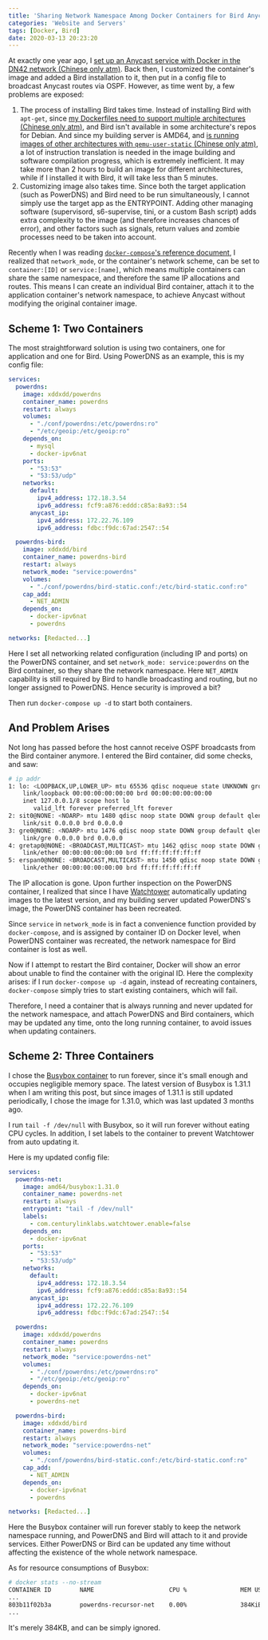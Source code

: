 ```yaml
---
title: 'Sharing Network Namespace Among Docker Containers for Bird Anycasting'
categories: 'Website and Servers'
tags: [Docker, Bird]
date: 2020-03-13 20:23:20
---
```


At exactly one year ago, I [set up an Anycast service with Docker in the DN42 network (Chinese only atm)](/article/modify-website/dn42-docker-anycast-dns.lantian). Back then, I customized the container's image and added a Bird installation to it, then put in a config file to broadcast Anycast routes via OSPF. However, as time went by, a few problems are exposed:

1. The process of installing Bird takes time. Instead of installing Bird with `apt-get`, since [my Dockerfiles need to support multiple architectures (Chinese only atm)](/article/modify-website/gpp-preprocess-dockerfile-include-if.lantian), and Bird isn't available in some architecture's repos for Debian. And since my building server is AMD64, and [is running images of other architectures with `qemu-user-static` (Chinese only atm)](/article/modify-computer/build-arm-docker-image-on-x86-docker-hub-travis-automatic-build.lantian), a lot of instruction translation is needed in the image building and software compilation progress, which is extremely inefficient. It may take more than 2 hours to build an image for different architectures, while if I installed it with Bird, it will take less than 5 minutes.
2. Customizing image also takes time. Since both the target application (such as PowerDNS) and Bird need to be run simultaneously, I cannot simply use the target app as the ENTRYPOINT. Adding other managing software (supervisord, s6-supervise, tini, or a custom Bash script) adds extra complexity to the image (and therefore increases chances of error), and other factors such as signals, return values and zombie processes need to be taken into account.

Recently when I was reading [`docker-compose`'s reference document](https://docs.docker.com/compose/compose-file/compose-file-v2/), I realized that `network_mode`, or the container's network scheme, can be set to `container:[ID]` or `service:[name]`, which means multiple containers can share the same namespace, and therefore the same IP allocations and routes. This means I can create an individual Bird container, attach it to the application container's network namespace, to achieve Anycast without modifying the original container image.

Scheme 1: Two Containers
------------------------

The most straightforward solution is using two containers, one for application and one for Bird. Using PowerDNS as an example, this is my config file:

```yaml
services:
  powerdns:
    image: xddxdd/powerdns
    container_name: powerdns
    restart: always
    volumes:
      - "./conf/powerdns:/etc/powerdns:ro"
      - "/etc/geoip:/etc/geoip:ro"
    depends_on:
      - mysql
      - docker-ipv6nat
    ports:
      - "53:53"
      - "53:53/udp"
    networks:
      default:
        ipv4_address: 172.18.3.54
        ipv6_address: fcf9:a876:eddd:c85a:8a93::54
      anycast_ip:
        ipv4_address: 172.22.76.109
        ipv6_address: fdbc:f9dc:67ad:2547::54

  powerdns-bird:
    image: xddxdd/bird
    container_name: powerdns-bird
    restart: always
    network_mode: "service:powerdns"
    volumes:
      - "./conf/powerdns/bird-static.conf:/etc/bird-static.conf:ro"
    cap_add:
      - NET_ADMIN
    depends_on:
      - docker-ipv6nat
      - powerdns

networks: [Redacted...]
```

Here I set all networking related configuration (including IP and ports) on the PowerDNS container, and set `network_mode: service:powerdns` on the Bird container, so they share the network namespace. Here `NET_ADMIN` capability is still required by Bird to handle broadcasting and routing, but no longer assigned to PowerDNS. Hence security is improved a bit?

Then run `docker-compose up -d` to start both containers.

And Problem Arises
------------------

Not long has passed before the host cannot receive OSPF broadcasts from the Bird container anymore. I entered the Bird container, did some checks, and saw:

```bash
# ip addr
1: lo: <LOOPBACK,UP,LOWER_UP> mtu 65536 qdisc noqueue state UNKNOWN group default qlen 1000
    link/loopback 00:00:00:00:00:00 brd 00:00:00:00:00:00
    inet 127.0.0.1/8 scope host lo
       valid_lft forever preferred_lft forever
2: sit0@NONE: <NOARP> mtu 1480 qdisc noop state DOWN group default qlen 1000
    link/sit 0.0.0.0 brd 0.0.0.0
3: gre0@NONE: <NOARP> mtu 1476 qdisc noop state DOWN group default qlen 1000
    link/gre 0.0.0.0 brd 0.0.0.0
4: gretap0@NONE: <BROADCAST,MULTICAST> mtu 1462 qdisc noop state DOWN group default qlen 1000
    link/ether 00:00:00:00:00:00 brd ff:ff:ff:ff:ff:ff
5: erspan0@NONE: <BROADCAST,MULTICAST> mtu 1450 qdisc noop state DOWN group default qlen 1000
    link/ether 00:00:00:00:00:00 brd ff:ff:ff:ff:ff:ff
```

The IP allocation is gone. Upon further inspection on the PowerDNS container, I realized that since I have [Watchtower](https://github.com/containrrr/watchtower) automatically updating images to the latest version, and my building server updated PowerDNS's image, the PowerDNS container has been recreated.

Since `service` in `network_mode` is in fact a convenience function provided by `docker-compose`, and is assigned by container ID on Docker level, when PowerDNS container was recreated, the network namespace for Bird container is lost as well.

Now if I attempt to restart the Bird container, Docker will show an error about unable to find the container with the original ID. Here the complexity arises: if I run `docker-compose up -d` again, instead of recreating containers, `docker-compose` simply tries to start existing containers, which will fail.

Therefore, I need a container that is always running and never updated for the network namespace, and attach PowerDNS and Bird containers, which may be updated any time, onto the long running container, to avoid issues when updating containers.

Scheme 2: Three Containers
--------------------------

I chose the [Busybox container](https://hub.docker.com/_/busybox?tab=tags) to run forever, since it's small enough and occupies negligible memory space. The latest version of Busybox is 1.31.1 when I am writing this post, but since images of 1.31.1 is still updated periodically, I chose the image for 1.31.0, which was last updated 3 months ago.

I run `tail -f /dev/null` with Busybox, so it will run forever without eating CPU cycles. In addition, I set labels to the container to prevent Watchtower from auto updating it.

Here is my updated config file:

```yaml
services:
  powerdns-net:
    image: amd64/busybox:1.31.0
    container_name: powerdns-net
    restart: always
    entrypoint: "tail -f /dev/null"
    labels:
      - com.centurylinklabs.watchtower.enable=false
    depends_on:
      - docker-ipv6nat
    ports:
      - "53:53"
      - "53:53/udp"
    networks:
      default:
        ipv4_address: 172.18.3.54
        ipv6_address: fcf9:a876:eddd:c85a:8a93::54
      anycast_ip:
        ipv4_address: 172.22.76.109
        ipv6_address: fdbc:f9dc:67ad:2547::54

  powerdns:
    image: xddxdd/powerdns
    container_name: powerdns
    restart: always
    network_mode: "service:powerdns-net"
    volumes:
      - "./conf/powerdns:/etc/powerdns:ro"
      - "/etc/geoip:/etc/geoip:ro"
    depends_on:
      - docker-ipv6nat
      - powerdns-net

  powerdns-bird:
    image: xddxdd/bird
    container_name: powerdns-bird
    restart: always
    network_mode: "service:powerdns-net"
    volumes:
      - "./conf/powerdns/bird-static.conf:/etc/bird-static.conf:ro"
    cap_add:
      - NET_ADMIN
    depends_on:
      - docker-ipv6nat
      - powerdns

networks: [Redacted...]
```

Here the Busybox container will run forever stably to keep the network namespace running, and PowerDNS and Bird will attach to it and provide services. Either PowerDNS or Bird can be updated any time without affecting the existence of the whole network namespace.

As for resource consumptions of Busybox:

```bash
# docker stats --no-stream
CONTAINER ID        NAME                     CPU %               MEM USAGE / LIMIT   MEM %               NET I/O             BLOCK I/O           PIDS
...
803b11f02b3a        powerdns-recursor-net    0.00%               384KiB / 734MiB     0.05%               10.3MB / 3.98MB     1.43MB / 0B         1
...
```

It's merely 384KB, and can be simply ignored.
